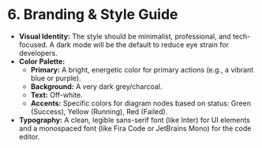 # **6\. Branding & Style Guide**

* **Visual Identity:** The style should be minimalist, professional, and tech-focused. A dark mode will be the default to reduce eye strain for developers.  
* **Color Palette:**  
  * **Primary:** A bright, energetic color for primary actions (e.g., a vibrant blue or purple).  
  * **Background:** A very dark grey/charcoal.  
  * **Text:** Off-white.  
  * **Accents:** Specific colors for diagram nodes based on status: Green (Success), Yellow (Running), Red (Failed).  
* **Typography:** A clean, legible sans-serif font (like Inter) for UI elements and a monospaced font (like Fira Code or JetBrains Mono) for the code editor.
